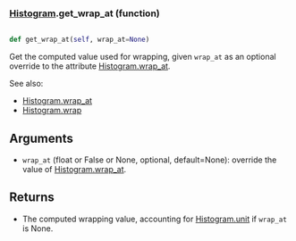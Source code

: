 ### [Histogram](Histogram.md).get_wrap_at (function)


```py

def get_wrap_at(self, wrap_at=None)

```



Get the computed value used for wrapping, given `wrap_at` as an optional
override to the attribute [Histogram.wrap_at](Histogram.wrap_at.md).

See also:

* [Histogram.wrap_at](Histogram.wrap_at.md)
* [Histogram.wrap](Histogram.wrap.md)

Arguments
------------
* `wrap_at` (float or False or None, optional, default=None): override
    the value of [Histogram.wrap_at](Histogram.wrap_at.md).

Returns
----------
* The computed wrapping value, accounting for [Histogram.unit](Histogram.unit.md) if `wrap_at`
    is None.

